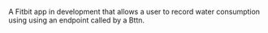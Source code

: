 A Fitbit app in development that allows a user to record water consumption using using an endpoint called by a Bttn.

